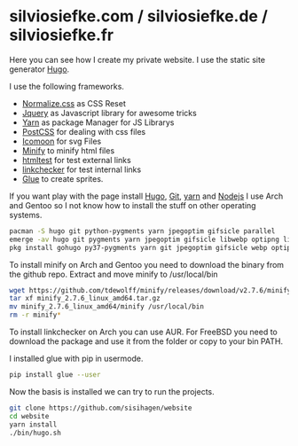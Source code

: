 # silviosiefke.com / silviosiefke.de / silviosiefke.fr

Here you can see how I create my private website. I use the static site generator [Hugo](https://gohugo.io "The world’s fastest framework for building websites").

I use the following frameworks.

* [Normalize.css](https://github.com/necolas/normalize.css "A modern, HTML5-ready alternative to CSS resets") as CSS Reset
* [Jquery](http://jquery.com) as Javascript library for awesome tricks
* [Yarn](https://yarnpkg.com/) as package Manager for JS Librarys
* [PostCSS](http://postcss.org) for dealing with css files
* [Icomoon](https://icomoon.io) for svg Files
* [Minify](https://github.com/tdewolff/minify) to minify html files
* [htmltest](https://github.com/wjdp/htmltest) for test external links
* [linkchecker](http://wummel.github.io/linkchecker/) for test internal links
* [Glue](https://github.com/jorgebastida/glue) to create sprites.


If you want play with the page install [Hugo](https://gohugo.io "The world’s fastest framework for building websites"), [Git](https://www.git-scm.com/ "distributed VCS designed for speed and efficiency"), [yarn](https://yarnpkg.com/lang/en/ "FAST, RELIABLE, AND SECURE DEPENDENCY MANAGEMENT.") and [Nodejs](https://nodejs.org/en/) I use Arch and Gentoo so I not know how to install the stuff on other operating systems. 

```bash
pacman -S hugo git python-pygments yarn jpegoptim gifsicle parallel
emerge -av hugo git pygments yarn jpegoptim gifsicle libwebp optipng linkchecker parallel
pkg install gohugo py37-pygments yarn git jpegoptim gifsicle webp optipng minify parallel
```

To install minify on Arch and Gentoo you need to download the binary from the github repo. Extract and move minify to /usr/local/bin

```bash
wget https://github.com/tdewolff/minify/releases/download/v2.7.6/minify_2.7.6_linux_amd64.tar.gz
tar xf minify_2.7.6_linux_amd64.tar.gz
mv minify_2.7.6_linux_amd64/minify /usr/local/bin
rm -r minify*
```

To install linkchecker on Arch you can use AUR. For FreeBSD you need to download the package and use it from the folder or copy to your bin PATH.

I installed glue with pip in usermode. 

```bash
pip install glue --user
```

Now the basis is installed we can try to run the projects.

```bash
git clone https://github.com/sisihagen/website
cd website
yarn install
./bin/hugo.sh 
```
